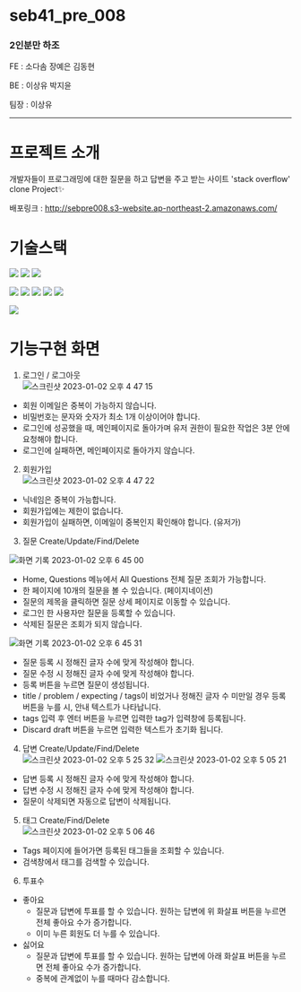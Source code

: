 # seb41_pre_008

### 2인분만 하조
FE : 소다솜 장예은 김동현

BE : 이상유 박지윤

팀장 : 이상유

-------

# 프로젝트 소개
개발자들이 프로그래밍에 대한 질문을 하고 답변을 주고 받는 사이트 'stack overflow' clone Project✨

배포링크 : http://sebpre008.s3-website.ap-northeast-2.amazonaws.com/

# 기술스택
<img src="https://img.shields.io/badge/javascript-F7DF1E?style=for-the-badge&logo=javascript&logoColor=black"> <img src="https://img.shields.io/badge/react-61DAFB?style=for-the-badge&logo=react&logoColor=black"> <img src="https://img.shields.io/badge/styledcomponents-DB7093?style=for-the-badge&logo=styled-components&logoColor=black">

<img src="https://img.shields.io/badge/java-007396?style=for-the-badge&logo=java&logoColor=white"> <img src="https://img.shields.io/badge/spring-6DB33F?style=for-the-badge&logo=spring&logoColor=white"> <img src="https://img.shields.io/badge/springboot-6DB33F?style=for-the-badge&logo=springboot&logoColor=white"> <img src="https://img.shields.io/badge/springsecurity-6DB33F?style=for-the-badge&logo=springsecurity&logoColor=white"> <img src="https://img.shields.io/badge/mysql-4479A1?style=for-the-badge&logo=mysql&logoColor=white">

<img src="https://img.shields.io/badge/amazonaws-232F3E?style=for-the-badge&logo=amazonaws&logoColor=white">

# 기능구현 화면
1. 로그인 / 로그아웃 <br/>
![스크린샷 2023-01-02 오후 4 47 15](https://user-images.githubusercontent.com/67542755/210205254-002c6063-ee26-4c0d-94bb-30517e9a8c17.png)
  - 회원 이메일은 중복이 가능하지 않습니다.
  - 비밀번호는 문자와 숫자가 최소 1개 이상이어야 합니다.
  - 로그인에 성공했을 때, 메인페이지로 돌아가며 유저 권한이 필요한 작업은 3분 안에 요청해야 합니다.
  - 로그인에 실패하면, 메인페이지로 돌아가지 않습니다.
2. 회원가입 <br/>
![스크린샷 2023-01-02 오후 4 47 22](https://user-images.githubusercontent.com/67542755/210205261-63d2d0cd-ff0e-49ad-943c-702430622078.png)
  - 닉네임은 중복이 가능합니다.
  - 회원가입에는 제한이 없습니다.
  - 회원가입이 실패하면, 이메일이 중복인지 확인해야 합니다. (유저가)
3. 질문 Create/Update/Find/Delete <br />

 ![화면 기록 2023-01-02 오후 6 45 00](https://user-images.githubusercontent.com/107921099/210215968-5a22450b-e795-497f-ba72-5902f418d2f6.gif)

  - Home, Questions 메뉴에서 All Questions 전체 질문 조회가 가능합니다.
  - 한 페이지에 10개의 질문을 볼 수 있습니다. (페이지네이션)
  - 질문의 제목을 클릭하면 질문 상세 페이지로 이동할 수 있습니다.
  - 로그인 한 사용자만 질문을 등록할 수 있습니다.
  - 삭제된 질문은 조회가 되지 않습니다.
  
  
  ![화면 기록 2023-01-02 오후 6 45 31](https://user-images.githubusercontent.com/107921099/210216361-6ebe404e-94ce-47e0-92f2-dae415d5eef1.gif)  
  
  - 질문 등록 시 정해진 글자 수에 맞게 작성해야 합니다.
  - 질문 수정 시 정해진 글자 수에 맞게 작성해야 합니다.
  - 등록 버튼을 누르면 질문이 생성됩니다.
  - title / problem / expecting / tags이 비었거나 정해진 글자 수 미만일 경우 등록 버튼을 누를 시, 안내 텍스트가 나타납니다.
  - tags 입력 후 엔터 버튼을 누르면 입력한 tag가 입력창에 등록됩니다.
  - Discard draft 버튼을 누르면 입력한 텍스트가 초기화 됩니다.

4. 답변 Create/Update/Find/Delete <br />
![스크린샷 2023-01-02 오후 5 25 32](https://user-images.githubusercontent.com/73947931/210208792-0f6b2180-c459-4c2b-82f4-2149e36c5479.png)
![스크린샷 2023-01-02 오후 5 05 21](https://user-images.githubusercontent.com/73947931/210208851-221d22d1-9f19-4abf-904a-00788b85a9bc.png)
  - 답변 등록 시 정해진 글자 수에 맞게 작성해야 합니다.
  - 답변 수정 시 정해진 글자 수에 맞게 작성해야 합니다.
  - 질문이 삭제되면 자동으로 답변이 삭제됩니다.
5. 태그 Create/Find/Delete <br />
![스크린샷 2023-01-02 오후 5 06 46](https://user-images.githubusercontent.com/73947931/210208659-b38cc51f-2f3d-4e1c-81bb-a165febf485e.png)
  - Tags 페이지에 들어가면 등록된 태그들을 조회할 수 있습니다.
  - 검색창에서 태그를 검색할 수 있습니다.
6. 투표수 <br />
  - 좋아요
      - 질문과 답변에 투표를 할 수 있습니다. 원하는 답변에 위 화살표 버튼을 누르면 전체 좋아요 수가 증가합니다. 
      - 이미 누른 회원도 더 누를 수 있습니다.
  - 싫어요
      - 질문과 답변에 투표를 할 수 있습니다. 원하는 답변에 아래 화살표 버튼을 누르면 전체 좋아요 수가 증가합니다. 
      - 중복에 관계없이 누를 때마다 감소합니다.
